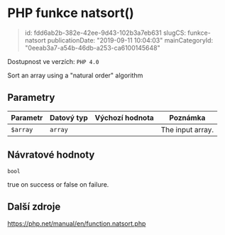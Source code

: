PHP funkce natsort()
====================

> id: fdd6ab2b-382e-42ee-9d43-102b3a7eb631
> slugCS: funkce-natsort
> publicationDate: "2019-09-11 10:04:03"
> mainCategoryId: "0eeab3a7-a54b-46db-a253-ca6100145648"

Dostupnost ve verzích: `PHP 4.0`

Sort an array using a "natural order" algorithm


Parametry
--------------

| Parametr | Datový typ | Výchozí hodnota | Poznámka |
|-----|-----|-----|-----|
| `$array` | `array` |  | The input array. |


Návratové hodnoty
----------------

`bool`

true on success or false on failure.

Další zdroje
------------

https://php.net/manual/en/function.natsort.php
